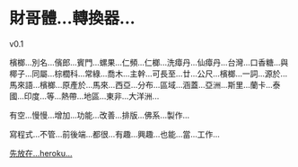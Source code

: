 # 財哥體...轉換器...

v0.1

檳榔...別名...儐郎...賓門...螺果...仁頻...仁榔...洗瘴丹...仙瘴丹...台灣...口香糖...與椰子...同屬...棕櫚科...常綠...喬木...主幹...可長至...廿...公尺...檳榔...一詞...源於...馬來語...檳榔...原產於...馬來...西亞...分布...區域...涵蓋...亞洲...斯里...蘭卡...泰國...印度...等...熱帶...地區...東非...大洋洲...

有空...慢慢...增加...功能...改善...排版...佛系...製作...

寫程式...不管...前後端...都很...有趣...興趣...也能...當...工作...

[先放在...heroku...](https://tsaibigbrothergenerator.herokuapp.com/)

